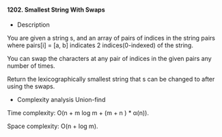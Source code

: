 #### 1202. Smallest String With Swaps

* Description

You are given a string s, and an array of pairs of indices in the string pairs where pairs[i] = [a, b] indicates 2 indices(0-indexed) of the string.

You can swap the characters at any pair of indices in the given pairs any number of times.

Return the lexicographically smallest string that s can be changed to after using the swaps.

* Complexity analysis Union-find

Time complexity: O(n + m log m + (m + n ) * α(n)).

Space complexity: O(n + log m).